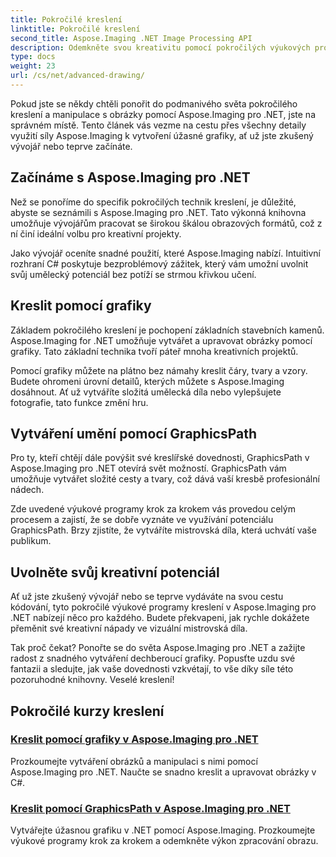 ```yaml
---
title: Pokročilé kreslení
linktitle: Pokročilé kreslení
second_title: Aspose.Imaging .NET Image Processing API
description: Odemkněte svou kreativitu pomocí pokročilých výukových programů kreslení v Aspose.Imaging pro .NET. Naučte se snadno vytvářet a upravovat obrázky pomocí C#.
type: docs
weight: 23
url: /cs/net/advanced-drawing/
---
```


Pokud jste se někdy chtěli ponořit do podmanivého světa pokročilého kreslení a manipulace s obrázky pomocí Aspose.Imaging pro .NET, jste na správném místě. Tento článek vás vezme na cestu přes všechny detaily využití síly Aspose.Imaging k vytvoření úžasné grafiky, ať už jste zkušený vývojář nebo teprve začínáte.

## Začínáme s Aspose.Imaging pro .NET

Než se ponoříme do specifik pokročilých technik kreslení, je důležité, abyste se seznámili s Aspose.Imaging pro .NET. Tato výkonná knihovna umožňuje vývojářům pracovat se širokou škálou obrazových formátů, což z ní činí ideální volbu pro kreativní projekty.

Jako vývojář oceníte snadné použití, které Aspose.Imaging nabízí. Intuitivní rozhraní C# poskytuje bezproblémový zážitek, který vám umožní uvolnit svůj umělecký potenciál bez potíží se strmou křivkou učení.

## Kreslit pomocí grafiky

Základem pokročilého kreslení je pochopení základních stavebních kamenů. Aspose.Imaging for .NET umožňuje vytvářet a upravovat obrázky pomocí grafiky. Tato základní technika tvoří páteř mnoha kreativních projektů. 

Pomocí grafiky můžete na plátno bez námahy kreslit čáry, tvary a vzory. Budete ohromeni úrovní detailů, kterých můžete s Aspose.Imaging dosáhnout. Ať už vytváříte složitá umělecká díla nebo vylepšujete fotografie, tato funkce změní hru.

## Vytváření umění pomocí GraphicsPath

Pro ty, kteří chtějí dále povýšit své kreslířské dovednosti, GraphicsPath v Aspose.Imaging pro .NET otevírá svět možností. GraphicsPath vám umožňuje vytvářet složité cesty a tvary, což dává vaší kresbě profesionální nádech.

Zde uvedené výukové programy krok za krokem vás provedou celým procesem a zajistí, že se dobře vyznáte ve využívání potenciálu GraphicsPath. Brzy zjistíte, že vytváříte mistrovská díla, která uchvátí vaše publikum.

## Uvolněte svůj kreativní potenciál

Ať už jste zkušený vývojář nebo se teprve vydáváte na svou cestu kódování, tyto pokročilé výukové programy kreslení v Aspose.Imaging pro .NET nabízejí něco pro každého. Budete překvapeni, jak rychle dokážete přeměnit své kreativní nápady ve vizuální mistrovská díla.

Tak proč čekat? Ponořte se do světa Aspose.Imaging pro .NET a zažijte radost z snadného vytváření dechberoucí grafiky. Popusťte uzdu své fantazii a sledujte, jak vaše dovednosti vzkvétají, to vše díky síle této pozoruhodné knihovny. Veselé kreslení!
## Pokročilé kurzy kreslení
### [Kreslit pomocí grafiky v Aspose.Imaging pro .NET](./draw-using-graphics/)
Prozkoumejte vytváření obrázků a manipulaci s nimi pomocí Aspose.Imaging pro .NET. Naučte se snadno kreslit a upravovat obrázky v C#.
### [Kreslit pomocí GraphicsPath v Aspose.Imaging pro .NET](./draw-using-graphicspath/)
Vytvářejte úžasnou grafiku v .NET pomocí Aspose.Imaging. Prozkoumejte výukové programy krok za krokem a odemkněte výkon zpracování obrazu.